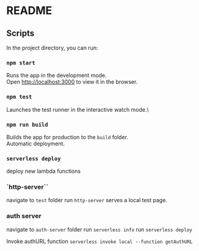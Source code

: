 # README

## Scripts

In the project directory, you can run:

### `npm start`

Runs the app in the development mode.\
Open [http://localhost:3000](http://localhost:3000) to view it in the browser.

### `npm test`

Launches the test runner in the interactive watch mode.\

### `npm run build`

Builds the app for production to the `build` folder.\
Automatic deployment.


### `serverless deploy`

deploy new lambda functions


### `http-server``
navigate to `test` folder
run `http-server`
serves a local test page.


### auth server
navigate to `auth-server` folder
run `serverless info`
run `serverless deploy`

Invoke authURL function
`serverless invoke local --function getAuthURL`